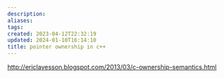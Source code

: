 ```yaml
---
description:
aliases: 
tags: 
created: 2023-04-12T22:32:19
updated: 2024-01-10T16:14:10
title: pointer ownership in c++
---
```

<http://ericlavesson.blogspot.com/2013/03/c-ownership-semantics.html>
